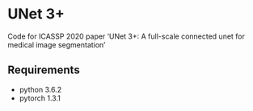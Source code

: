 # UNet 3+
Code for ICASSP 2020 paper ‘UNet 3+: A full-scale connected unet for medical image segmentation’

## Requirements
* python 3.6.2
* pytorch 1.3.1

